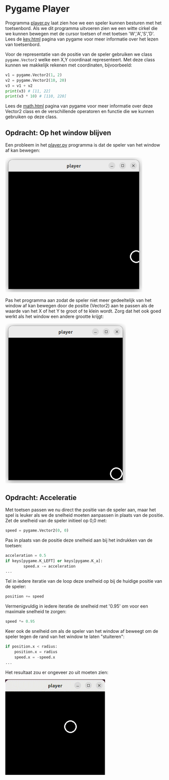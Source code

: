 # Pygame Player

Programma [player.py](player.py) laat zien hoe we een speler kunnen
besturen met het toetsenbord. Als we dit programma uitvoeren zien we
een witte cirkel die we kunnen bewegen met de cursor toetsen of met
toetsen 'W','A','S','D'. Lees de
[key.html](https://www.pygame.org/docs/ref/key.html) pagina van pygame
voor meer informatie over het lezen van toetsenbord.

Voor de representatie van de positie van de speler gebruiken we class
`pygame.Vector2` welke een X,Y coordinaat representeert. Met deze
class kunnen we makkelijk rekenen met coordinaten, bijvoorbeeld:

```python
v1 = pygame.Vector2(1, 2)
v2 = pygame.Vector2(10, 20)
v3 = v1 + v2
print(v3) # [11, 22]
print(v3 * 10) # [110, 220]
```

Lees de [math.html](https://www.pygame.org/docs/ref/math.html) pagina
van pygame voor meer informatie over deze Vector2 class en de
verschillende operatoren en functie die we kunnen gebruiken op deze
class.


## Opdracht: Op het window blijven

Een probleem in het [player.py](player.py) programma is dat de speler
van het window af kan bewegen:

![player.png](player.png)

Pas het programma aan zodat de speler niet meer gedeeltelijk van het
window af kan bewegen door de positie (Vector2) aan te passen als de
waarde van het X of het Y te groot of te klein wordt. Zorg dat het ook
goed werkt als het window een andere grootte krijgt:

![player_in_window.png](player_in_window.png)


## Opdracht: Acceleratie

Met toetsen passen we nu direct the positie van de speler aan, maar
het spel is leuker als we de snelheid moeten aanpassen in plaats van
de positie. Zet de snelheid van de speler initieel op 0,0 met:

```python
speed = pygame.Vector2(0, 0)
```

Pas in plaats van de positie deze snelheid aan bij het indrukken van
de toetsen:

```python
acceleration = 0.5
if keys[pygame.K_LEFT] or keys[pygame.K_a]:
        speed.x -= acceleration
...
```

Tel in iedere iteratie van de loop deze snelheid op bij de huidige
positie van de speler:

```python
position += speed
```

Vermenigvuldig in iedere iteratie de snelheid met '0.95' om voor een
maximale snelheid te zorgen:

```python
speed *= 0.95
```

Keer ook de snelheid om als de speler van het window af beweegt om de
speler tegen de rand van het window te laten "stuiteren":

```python
if position.x < radius:
    position.x = radius
    speed.x = -speed.x
...
```
Het resultaat zou er ongeveer zo uit moeten zien:

![player.gif](player.gif)
